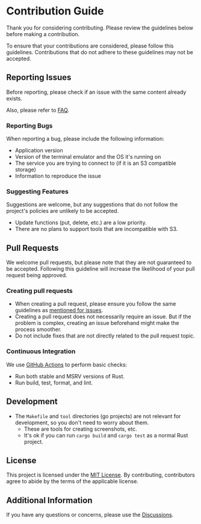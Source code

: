# Contribution Guide

Thank you for considering contributing. Please review the guidelines below before making a contribution.

To ensure that your contributions are considered, please follow this guidelines. Contributions that do not adhere to these guidelines may not be accepted.

## Reporting Issues

Before reporting, please check if an issue with the same content already exists.

Also, please refer to [FAQ](https://lusingander.github.io/stu/faq/index.html).

### Reporting Bugs

When reporting a bug, please include the following information:

- Application version
- Version of the terminal emulator and the OS it's running on
- The service you are trying to connect to (if it is an S3 compatible storage)
- Information to reproduce the issue

### Suggesting Features

Suggestions are welcome, but any suggestions that do not follow the project's policies are unlikely to be accepted.

- Update functions (put, delete, etc.) are a low priority.
- There are no plans to support tools that are incompatible with S3.

## Pull Requests

We welcome pull requests, but please note that they are not guaranteed to be accepted. Following this guideline will increase the likelihood of your pull request being approved.

### Creating pull requests

- When creating a pull request, please ensure you follow the same guidelines as [mentioned for issues](#reporting-issues).
- Creating a pull request does not necessarily require an issue. But if the problem is complex, creating an issue beforehand might make the process smoother.
- Do not include fixes that are not directly related to the pull request topic.

### Continuous Integration

We use [GitHub Actions](https://github.com/lusingander/stu/blob/master/.github/workflows/build.yml) to perform basic checks:

- Run both stable and MSRV versions of Rust.
- Run build, test, format, and lint.

## Development

- The `Makefile` and `tool` directories (go projects) are not relevant for development, so you don't need to worry about them.
  - These are tools for creating screenshots, etc.
  - It's ok if you can run `cargo build` and `cargo test` as a normal Rust project.

## License

This project is licensed under the [MIT License](LICENSE). By contributing, contributors agree to abide by the terms of the applicable license.

## Additional Information

If you have any questions or concerns, please use the [Discussions](https://github.com/lusingander/stu/discussions).
